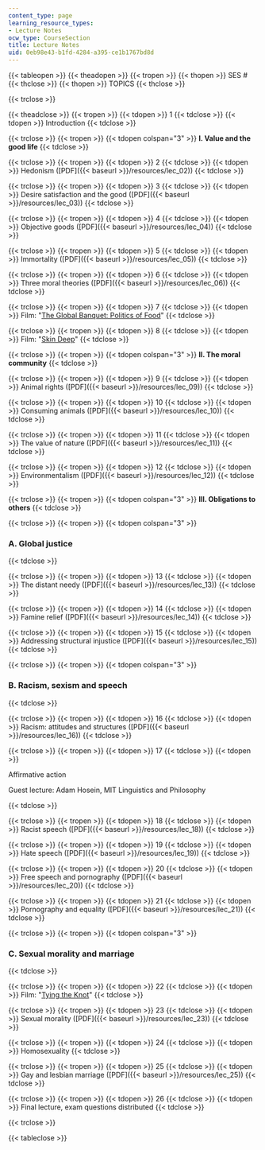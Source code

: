 ```yaml
---
content_type: page
learning_resource_types:
- Lecture Notes
ocw_type: CourseSection
title: Lecture Notes
uid: 0eb98e43-b1fd-4284-a395-ce1b1767bd8d
---
```


{{< tableopen >}}
{{< theadopen >}}
{{< tropen >}}
{{< thopen >}}
SES #
{{< thclose >}}
{{< thopen >}}
TOPICS
{{< thclose >}}

{{< trclose >}}

{{< theadclose >}}
{{< tropen >}}
{{< tdopen >}}
1
{{< tdclose >}}
{{< tdopen >}}
Introduction
{{< tdclose >}}

{{< trclose >}}
{{< tropen >}}
{{< tdopen colspan="3" >}}
**I. Value and the good life**
{{< tdclose >}}

{{< trclose >}}
{{< tropen >}}
{{< tdopen >}}
2
{{< tdclose >}}
{{< tdopen >}}
Hedonism ([PDF]({{< baseurl >}}/resources/lec_02))
{{< tdclose >}}

{{< trclose >}}
{{< tropen >}}
{{< tdopen >}}
3
{{< tdclose >}}
{{< tdopen >}}
Desire satisfaction and the good ([PDF]({{< baseurl >}}/resources/lec_03))
{{< tdclose >}}

{{< trclose >}}
{{< tropen >}}
{{< tdopen >}}
4
{{< tdclose >}}
{{< tdopen >}}
Objective goods ([PDF]({{< baseurl >}}/resources/lec_04))
{{< tdclose >}}

{{< trclose >}}
{{< tropen >}}
{{< tdopen >}}
5
{{< tdclose >}}
{{< tdopen >}}
Immortality ([PDF]({{< baseurl >}}/resources/lec_05))
{{< tdclose >}}

{{< trclose >}}
{{< tropen >}}
{{< tdopen >}}
6
{{< tdclose >}}
{{< tdopen >}}
Three moral theories ([PDF]({{< baseurl >}}/resources/lec_06))
{{< tdclose >}}

{{< trclose >}}
{{< tropen >}}
{{< tdopen >}}
7
{{< tdclose >}}
{{< tdopen >}}
Film: "[The Global Banquet: Politics of Food](http://www.films.com/ecTitleDetail.aspx?TitleID=96356)"
{{< tdclose >}}

{{< trclose >}}
{{< tropen >}}
{{< tdopen >}}
8
{{< tdclose >}}
{{< tdopen >}}
Film: "[Skin Deep](http://www.irisfilms.org/films/skin-deep/)"
{{< tdclose >}}

{{< trclose >}}
{{< tropen >}}
{{< tdopen colspan="3" >}}
**II. The moral community**
{{< tdclose >}}

{{< trclose >}}
{{< tropen >}}
{{< tdopen >}}
9
{{< tdclose >}}
{{< tdopen >}}
Animal rights ([PDF]({{< baseurl >}}/resources/lec_09))
{{< tdclose >}}

{{< trclose >}}
{{< tropen >}}
{{< tdopen >}}
10
{{< tdclose >}}
{{< tdopen >}}
Consuming animals ([PDF]({{< baseurl >}}/resources/lec_10))
{{< tdclose >}}

{{< trclose >}}
{{< tropen >}}
{{< tdopen >}}
11
{{< tdclose >}}
{{< tdopen >}}
The value of nature ([PDF]({{< baseurl >}}/resources/lec_11))
{{< tdclose >}}

{{< trclose >}}
{{< tropen >}}
{{< tdopen >}}
12
{{< tdclose >}}
{{< tdopen >}}
Environmentalism ([PDF]({{< baseurl >}}/resources/lec_12))
{{< tdclose >}}

{{< trclose >}}
{{< tropen >}}
{{< tdopen colspan="3" >}}
**III. Obligations to others**
{{< tdclose >}}

{{< trclose >}}
{{< tropen >}}
{{< tdopen colspan="3" >}}


### A. Global justice


{{< tdclose >}}

{{< trclose >}}
{{< tropen >}}
{{< tdopen >}}
13
{{< tdclose >}}
{{< tdopen >}}
The distant needy ([PDF]({{< baseurl >}}/resources/lec_13))
{{< tdclose >}}

{{< trclose >}}
{{< tropen >}}
{{< tdopen >}}
14
{{< tdclose >}}
{{< tdopen >}}
Famine relief ([PDF]({{< baseurl >}}/resources/lec_14))
{{< tdclose >}}

{{< trclose >}}
{{< tropen >}}
{{< tdopen >}}
15
{{< tdclose >}}
{{< tdopen >}}
Addressing structural injustice ([PDF]({{< baseurl >}}/resources/lec_15))
{{< tdclose >}}

{{< trclose >}}
{{< tropen >}}
{{< tdopen colspan="3" >}}


### B. Racism, sexism and speech


{{< tdclose >}}

{{< trclose >}}
{{< tropen >}}
{{< tdopen >}}
16
{{< tdclose >}}
{{< tdopen >}}
Racism: attitudes and structures ([PDF]({{< baseurl >}}/resources/lec_16))
{{< tdclose >}}

{{< trclose >}}
{{< tropen >}}
{{< tdopen >}}
17
{{< tdclose >}}
{{< tdopen >}}


Affirmative action

Guest lecture: Adam Hosein, MIT Linguistics and Philosophy


{{< tdclose >}}

{{< trclose >}}
{{< tropen >}}
{{< tdopen >}}
18
{{< tdclose >}}
{{< tdopen >}}
Racist speech ([PDF]({{< baseurl >}}/resources/lec_18))
{{< tdclose >}}

{{< trclose >}}
{{< tropen >}}
{{< tdopen >}}
19
{{< tdclose >}}
{{< tdopen >}}
Hate speech ([PDF]({{< baseurl >}}/resources/lec_19))
{{< tdclose >}}

{{< trclose >}}
{{< tropen >}}
{{< tdopen >}}
20
{{< tdclose >}}
{{< tdopen >}}
Free speech and pornography ([PDF]({{< baseurl >}}/resources/lec_20))
{{< tdclose >}}

{{< trclose >}}
{{< tropen >}}
{{< tdopen >}}
21
{{< tdclose >}}
{{< tdopen >}}
Pornography and equality ([PDF]({{< baseurl >}}/resources/lec_21))
{{< tdclose >}}

{{< trclose >}}
{{< tropen >}}
{{< tdopen colspan="3" >}}


### C. Sexual morality and marriage


{{< tdclose >}}

{{< trclose >}}
{{< tropen >}}
{{< tdopen >}}
22
{{< tdclose >}}
{{< tdopen >}}
Film: "[Tying the Knot](http://www.1049films.com/)"
{{< tdclose >}}

{{< trclose >}}
{{< tropen >}}
{{< tdopen >}}
23
{{< tdclose >}}
{{< tdopen >}}
Sexual morality ([PDF]({{< baseurl >}}/resources/lec_23))
{{< tdclose >}}

{{< trclose >}}
{{< tropen >}}
{{< tdopen >}}
24
{{< tdclose >}}
{{< tdopen >}}
Homosexuality
{{< tdclose >}}

{{< trclose >}}
{{< tropen >}}
{{< tdopen >}}
25
{{< tdclose >}}
{{< tdopen >}}
Gay and lesbian marriage ([PDF]({{< baseurl >}}/resources/lec_25))
{{< tdclose >}}

{{< trclose >}}
{{< tropen >}}
{{< tdopen >}}
26
{{< tdclose >}}
{{< tdopen >}}
Final lecture, exam questions distributed
{{< tdclose >}}

{{< trclose >}}

{{< tableclose >}}